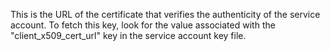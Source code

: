This is the URL of the certificate that verifies the authenticity of the service account. To fetch this key, look for the value associated with the "client_x509_cert_url" key in the service account key  file.